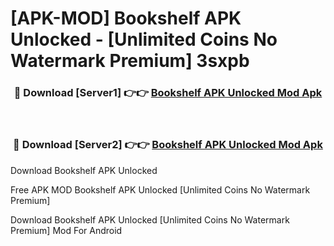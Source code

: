 # [APK-MOD] Bookshelf APK Unlocked - [Unlimited Coins No Watermark Premium] 3sxpb



<div align="center">
<h3>🔴 Download [Server1] 👉👉 <a href="https://momento.my/?title=Bookshelf_APK_Unlocked">Bookshelf APK Unlocked Mod Apk</a></h3><br>

<h3>🔴 Download [Server2] 👉👉 <a href="https://momento.my/?title=Bookshelf_APK_Unlocked">Bookshelf APK Unlocked Mod Apk</a></h3>
</div>



Download Bookshelf APK Unlocked 

Free APK MOD Bookshelf APK Unlocked [Unlimited Coins No Watermark Premium]

Download Bookshelf APK Unlocked [Unlimited Coins No Watermark Premium] Mod For Android
